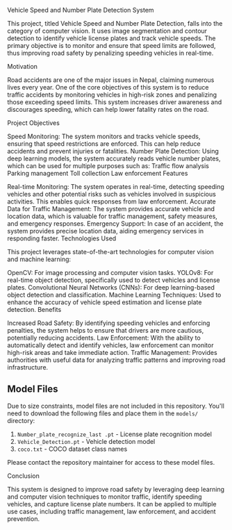 Vehicle Speed and Number Plate Detection System

This project, titled Vehicle Speed and Number Plate Detection, falls into the category of computer vision. It uses image segmentation and contour detection to identify vehicle license plates and track vehicle speeds. The primary objective is to monitor and ensure that speed limits are followed, thus improving road safety by penalizing speeding vehicles in real-time.

Motivation

Road accidents are one of the major issues in Nepal, claiming numerous lives every year. One of the core objectives of this system is to reduce traffic accidents by monitoring vehicles in high-risk zones and penalizing those exceeding speed limits. This system increases driver awareness and discourages speeding, which can help lower fatality rates on the road.

Project Objectives

Speed Monitoring: The system monitors and tracks vehicle speeds, ensuring that speed restrictions are enforced. This can help reduce accidents and prevent injuries or fatalities.
Number Plate Detection: Using deep learning models, the system accurately reads vehicle number plates, which can be used for multiple purposes such as:
Traffic flow analysis
Parking management
Toll collection
Law enforcement
Features

Real-time Monitoring: The system operates in real-time, detecting speeding vehicles and other potential risks such as vehicles involved in suspicious activities. This enables quick responses from law enforcement.
Accurate Data for Traffic Management: The system provides accurate vehicle and location data, which is valuable for traffic management, safety measures, and emergency responses.
Emergency Support: In case of an accident, the system provides precise location data, aiding emergency services in responding faster.
Technologies Used

This project leverages state-of-the-art technologies for computer vision and machine learning:

OpenCV: For image processing and computer vision tasks.
YOLOv8: For real-time object detection, specifically used to detect vehicles and license plates.
Convolutional Neural Networks (CNNs): For deep learning-based object detection and classification.
Machine Learning Techniques: Used to enhance the accuracy of vehicle speed estimation and license plate detection.
Benefits

Increased Road Safety: By identifying speeding vehicles and enforcing penalties, the system helps to ensure that drivers are more cautious, potentially reducing accidents.
Law Enforcement: With the ability to automatically detect and identify vehicles, law enforcement can monitor high-risk areas and take immediate action.
Traffic Management: Provides authorities with useful data for analyzing traffic patterns and improving road infrastructure.
## Model Files
Due to size constraints, model files are not included in this repository. You'll need to download the following files and place them in the `models/` directory:

1. `Number_plate_recognize_last .pt` - License plate recognition model
2. `Vehicle_Detection.pt` - Vehicle detection model
3. `coco.txt` - COCO dataset class names

Please contact the repository maintainer for access to these model files.

Conclusion

This system is designed to improve road safety by leveraging deep learning and computer vision techniques to monitor traffic, identify speeding vehicles, and capture license plate numbers. It can be applied to multiple use cases, including traffic management, law enforcement, and accident prevention.
